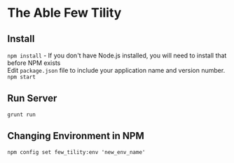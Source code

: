 # The Able Few Tility

## Install

`npm install` - If you don't have Node.js installed, you will need to install that before NPM exists   
Edit `package.json` file to include your application name and version number.    
`npm start`

## Run Server

`grunt run`

## Changing Environment in NPM

`npm config set few_tility:env 'new_env_name'`